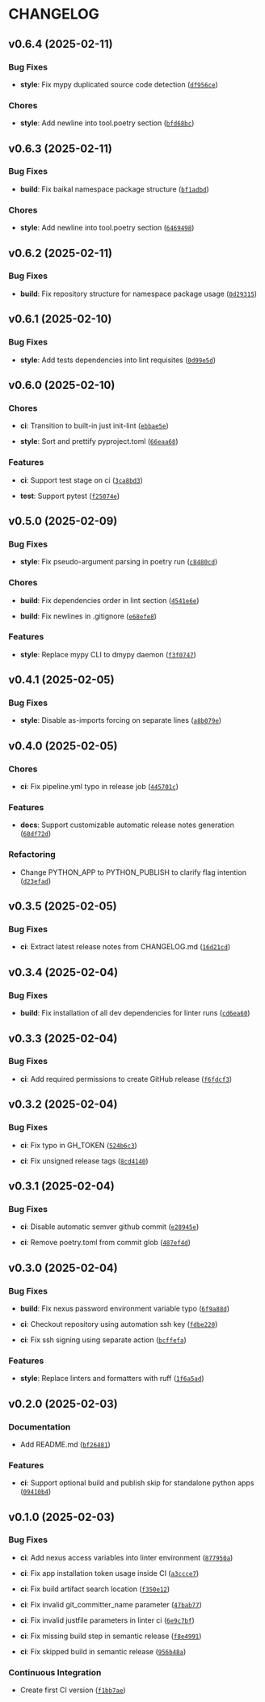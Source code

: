 # CHANGELOG


## v0.6.4 (2025-02-11)

### Bug Fixes

- **style**: Fix mypy duplicated source code detection
  ([`df956ce`](https://github.com/Diatonika/baikal-template/commit/df956cee58be435a3c4eb2c68ecc8ae43ac058c4))

### Chores

- **style**: Add newline into tool.poetry section
  ([`bfd68bc`](https://github.com/Diatonika/baikal-template/commit/bfd68bc42a8faea775d3d5aa6a64ddb9d8da34f3))


## v0.6.3 (2025-02-11)

### Bug Fixes

- **build**: Fix baikal namespace package structure
  ([`bf1adbd`](https://github.com/Diatonika/baikal-template/commit/bf1adbd6d1e4030e6e8158988a45239ca352c529))

### Chores

- **style**: Add newline into tool.poetry section
  ([`6469498`](https://github.com/Diatonika/baikal-template/commit/6469498f48195684375f227f1bd28816bee3abd4))


## v0.6.2 (2025-02-11)

### Bug Fixes

- **build**: Fix repository structure for namespace package usage
  ([`0d29315`](https://github.com/Diatonika/baikal-template/commit/0d29315431778433e815e7cf9366b4eeaf9b6ad4))


## v0.6.1 (2025-02-10)

### Bug Fixes

- **style**: Add tests dependencies into lint requisites
  ([`0d99e5d`](https://github.com/Diatonika/baikal-template/commit/0d99e5d6bd1114cd4ddac67435710dae588317f3))


## v0.6.0 (2025-02-10)

### Chores

- **ci**: Transition to built-in just init-lint
  ([`ebbae5e`](https://github.com/Diatonika/baikal-template/commit/ebbae5e0af639380136ca22cd5ad60ba8e5ff423))

- **style**: Sort and prettify pyproject.toml
  ([`66eaa68`](https://github.com/Diatonika/baikal-template/commit/66eaa689571ea0f2347c775f68b644d274a4f6fe))

### Features

- **ci**: Support test stage on ci
  ([`3ca8bd3`](https://github.com/Diatonika/baikal-template/commit/3ca8bd36b3e406d240e19b1bc209123b5c049480))

- **test**: Support pytest
  ([`f25074e`](https://github.com/Diatonika/baikal-template/commit/f25074e3a0f8b203fbc747966de489ac76cf3576))


## v0.5.0 (2025-02-09)

### Bug Fixes

- **style**: Fix pseudo-argument parsing in poetry run
  ([`c8480cd`](https://github.com/Diatonika/baikal-template/commit/c8480cd3bba9999d3f9e9f473f360ff444b94578))

### Chores

- **build**: Fix dependencies order in lint section
  ([`4541e6e`](https://github.com/Diatonika/baikal-template/commit/4541e6e6a8de4bfec2dbec7fb6c37e1d6469e85a))

- **build**: Fix newlines in .gitignore
  ([`e68efe8`](https://github.com/Diatonika/baikal-template/commit/e68efe82b983c9839fdd4fd0445abbd370d5573e))

### Features

- **style**: Replace mypy CLI to dmypy daemon
  ([`f3f0747`](https://github.com/Diatonika/baikal-template/commit/f3f07473547b95378be0afc4df95683c47c62749))


## v0.4.1 (2025-02-05)

### Bug Fixes

- **style**: Disable as-imports forcing on separate lines
  ([`a8b079e`](https://github.com/Diatonika/baikal-template/commit/a8b079e5a5384d12fe591463537ccaa5857a3d05))


## v0.4.0 (2025-02-05)

### Chores

- **ci**: Fix pipeline.yml typo in release job
  ([`445701c`](https://github.com/Diatonika/baikal-template/commit/445701c4d1ce2254e8a7b63b39514adebcc112ce))

### Features

- **docs**: Support customizable automatic release notes generation
  ([`68df72d`](https://github.com/Diatonika/baikal-template/commit/68df72d567f8da2a7ab7eb3b961c0e95be539abc))

### Refactoring

- Change PYTHON_APP to PYTHON_PUBLISH to clarify flag intention
  ([`d23efad`](https://github.com/Diatonika/baikal-template/commit/d23efad26947832b978e291947b1a8de8c60f4bc))


## v0.3.5 (2025-02-05)

### Bug Fixes

- **ci**: Extract latest release notes from CHANGELOG.md
  ([`16d21cd`](https://github.com/Diatonika/baikal-template/commit/16d21cda355327a87b3a35a6cfcc70125777a3e8))


## v0.3.4 (2025-02-04)

### Bug Fixes

- **build**: Fix installation of all dev dependencies for linter runs
  ([`cd6ea60`](https://github.com/Diatonika/baikal-template/commit/cd6ea60aa493977aed268897ae8fdda245141a16))


## v0.3.3 (2025-02-04)

### Bug Fixes

- **ci**: Add required permissions to create GitHub release
  ([`f6fdcf3`](https://github.com/Diatonika/baikal-template/commit/f6fdcf3b65c19db996f45956bf3c50e0e5a20816))


## v0.3.2 (2025-02-04)

### Bug Fixes

- **ci**: Fix typo in GH_TOKEN
  ([`524b6c3`](https://github.com/Diatonika/baikal-template/commit/524b6c3ff3d78a85420a61b291d4cac1b542eb0c))

- **ci**: Fix unsigned release tags
  ([`8cd4140`](https://github.com/Diatonika/baikal-template/commit/8cd4140cc83121cbc83d400e441556654d3417fc))


## v0.3.1 (2025-02-04)

### Bug Fixes

- **ci**: Disable automatic semver github commit
  ([`e28945e`](https://github.com/Diatonika/baikal-template/commit/e28945efcabaf1ecc42a5e3015bf42256feb931f))

- **ci**: Remove poetry.toml from commit glob
  ([`487ef4d`](https://github.com/Diatonika/baikal-template/commit/487ef4d420d654fe660e36b720119893e5c4596e))


## v0.3.0 (2025-02-04)

### Bug Fixes

- **build**: Fix nexus password environment variable typo
  ([`6f9a88d`](https://github.com/Diatonika/baikal-template/commit/6f9a88d8fef38542ba9c4a5fbd3b2db08ed4fdc5))

- **ci**: Checkout repository using automation ssh key
  ([`fdbe220`](https://github.com/Diatonika/baikal-template/commit/fdbe220c3c6822137c651c055a1a2e4cfd85eaab))

- **ci**: Fix ssh signing using separate action
  ([`bcffefa`](https://github.com/Diatonika/baikal-template/commit/bcffefadb51b2f170590b6cb5770121e059d294d))

### Features

- **style**: Replace linters and formatters with ruff
  ([`1f6a5ad`](https://github.com/Diatonika/baikal-template/commit/1f6a5ad4a7de7c1c3f654073f713127bccc32ed8))


## v0.2.0 (2025-02-03)

### Documentation

- Add README.md
  ([`bf26481`](https://github.com/Diatonika/baikal-template/commit/bf2648131883ce278e3117faf825d4ddf056cd09))

### Features

- **ci**: Support optional build and publish skip for standalone python apps
  ([`09410b4`](https://github.com/Diatonika/baikal-template/commit/09410b41f81abffc9719615a417bd443779e64eb))


## v0.1.0 (2025-02-03)

### Bug Fixes

- **ci**: Add nexus access variables into linter environment
  ([`877950a`](https://github.com/Diatonika/baikal-template/commit/877950ae55489af31a8e56936e59033a63b7c141))

- **ci**: Fix app installation token usage inside CI
  ([`a3ccce7`](https://github.com/Diatonika/baikal-template/commit/a3ccce7cc1dd4dbf7ec61e5fb2d87d24e59962b5))

- **ci**: Fix build artifact search location
  ([`f350e12`](https://github.com/Diatonika/baikal-template/commit/f350e12e0b611216d1a68ee1997a04073c5a20f0))

- **ci**: Fix invalid git_committer_name parameter
  ([`47bab77`](https://github.com/Diatonika/baikal-template/commit/47bab774bffd141520580896cf9a099fcdd6d0e9))

- **ci**: Fix invalid justfile parameters in linter ci
  ([`6e9c7bf`](https://github.com/Diatonika/baikal-template/commit/6e9c7bf37303e389cf30637a31c5c76f9b5ecc8c))

- **ci**: Fix missing build step in semantic release
  ([`f8e4991`](https://github.com/Diatonika/baikal-template/commit/f8e49915e13ba4df7b121db83db228a997733a0f))

- **ci**: Fix skipped build in semantic release
  ([`956b48a`](https://github.com/Diatonika/baikal-template/commit/956b48a17ef7da1548ecd38410530a2334fe4682))

### Continuous Integration

- Create first CI version
  ([`f1bb7ae`](https://github.com/Diatonika/baikal-template/commit/f1bb7aeb549360ce038b516c2fdbcd51b2312fa2))
